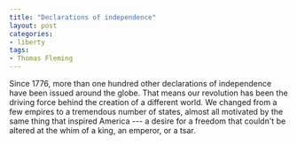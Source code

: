 ```yaml
---
title: "Declarations of independence"
layout: post
categories:
- liberty
tags:
- Thomas Fleming
---
```


Since 1776, more than one hundred other declarations of independence have been issued around the globe. That means our revolution has been the driving force behind the creation of a different world. We changed from a few empires to a tremendous number of states, almost all motivated by the same thing that inspired America --- a desire for a freedom that couldn't be altered at the whim of a king, an emperor, or a tsar.